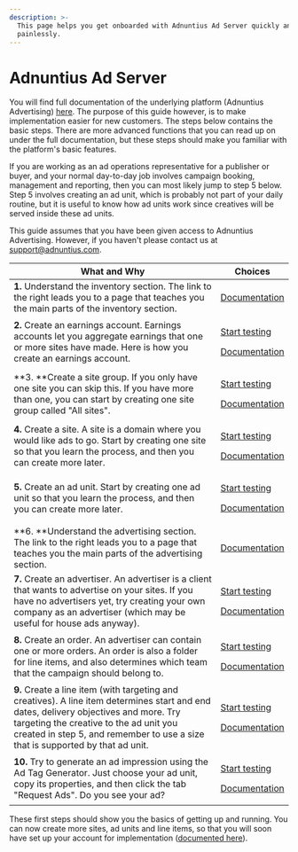 ```yaml
---
description: >-
  This page helps you get onboarded with Adnuntius Ad Server quickly and
  painlessly.
---
```


# Adnuntius Ad Server

You will find full documentation of the underlying platform (Adnuntius Advertising) [here](../adnuntius-advertising/admin-ui/). The purpose of this guide however, is to make implementation easier for new customers. The steps below contains the basic steps. There are more advanced functions that you can read up on under the full documentation, but these steps should make you familiar with the platform's basic features. 

If you are working as an ad operations representative for a publisher or buyer, and your normal day-to-day job involves campaign booking, management and reporting, then you can most likely jump to step 5 below. Step 5 involves creating an ad unit, which is probably not part of your daily routine, but it is useful to know how ad units work since creatives will be served inside these ad units. 

This guide assumes that you have been given access to Adnuntius Advertising. However, if you haven't please contact us at [support@adnuntius.com](mailto:support@adnuntius.com).

| What and Why                                                                                                                                                                                                                                                        | Choices                                                                                                                                                                                    |
| ------------------------------------------------------------------------------------------------------------------------------------------------------------------------------------------------------------------------------------------------------------------- | ------------------------------------------------------------------------------------------------------------------------------------------------------------------------------------------ |
| **1.** Understand the inventory section. The link to the right leads you to a page that teaches you the main parts of the inventory section.                                                                                                                        | [Documentation](../adnuntius-advertising/admin-ui/inventory/)                                                                                                                              |
| **2.** Create an earnings account. Earnings accounts let you aggregate earnings that one or more sites have made. Here is how you create an earnings account.                                                                                                       | <p><a href="https://admin.adnuntius.com/earnings-accounts">Start testing</a></p><p><a href="../adnuntius-advertising/admin-ui/inventory/earnings-accounts.md">Documentation</a></p>        |
| **3. **Create a site group. If you only have one site you can skip this. If you have more than one, you can start by creating one site group called "All sites".                                                                                                    | <p><a href="https://admin.adnuntius.com/site-groups">Start testing</a></p><p><a href="../adnuntius-advertising/admin-ui/inventory/site-groups.md">Documentation</a></p>                    |
| **4.** Create a site. A site is a domain where you would like ads to go. Start by creating one site so that you learn the process, and then you can create more later.                                                                                              | <p><a href="https://admin.adnuntius.com/sites">Start testing</a></p><p><a href="../adnuntius-advertising/admin-ui/inventory/sites.md">Documentation</a></p>                                |
| **5.** Create an ad unit. Start by creating one ad unit so that you learn the process, and then you can create more later.                                                                                                                                          | <p><a href="https://admin.adnuntius.com/ad-units">Start testing</a></p><p><a href="../adnuntius-advertising/admin-ui/inventory/adunits-1.md">Documentation</a></p>                         |
| **6. **Understand the advertising section. The link to the right leads you to a page that teaches you the main parts of the advertising section.                                                                                                                    | [Documentation](../adnuntius-advertising/admin-ui/advertising/)                                                                                                                            |
| **7.** Create an advertiser. An advertiser is a client that wants to advertise on your sites. If you have no advertisers yet, try creating your own company as an advertiser (which may be useful for house ads anyway).                                            | <p><a href="https://admin.adnuntius.com/advertisers">Start testing</a></p><p><a href="../adnuntius-advertising/admin-ui/advertising/advertisers.md">Documentation</a><strong></strong></p> |
| **8.** Create an order. An advertiser can contain one or more orders. An order is also a folder for line items, and also determines which team that the campaign should belong to.                                                                                  | <p><a href="https://admin.adnuntius.com/orders">Start testing</a></p><p><a href="../adnuntius-advertising/admin-ui/advertising/orders.md">Documentation</a></p>                            |
| **9.** Create a line item (with targeting and creatives). A line item determines start and end dates, delivery objectives and more. Try targeting the creative to the ad unit you created in step 5, and remember to use a size that is supported by that ad unit.  | <p><a href="https://admin.adnuntius.com/line-items">Start testing</a></p><p><a href="../adnuntius-advertising/admin-ui/advertising/line-items.md">Documentation</a></p>                    |
| **10.** Try to generate an ad impression using the Ad Tag Generator. Just choose your ad unit, copy its properties, and then click the tab "Request Ads". Do you see your ad?                                                                                       | <p><a href="https://admin.adnuntius.com/ad-tag">Start testing</a></p><p><a href="../adnuntius-advertising/admin-ui/inventory/ad-tag-generator.md">Documentation</a></p>                    |

These first steps should show you the basics of getting up and running. You can now create more sites, ad units and line items, so that you will soon have set up your account for implementation ([documented here](../adnuntius-advertising/requesting-ads/)). 
